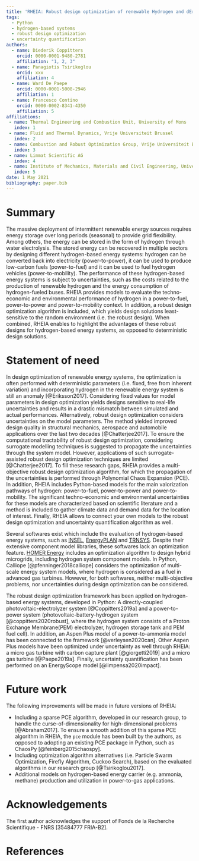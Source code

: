 ```yaml
---
title: 'RHEIA: Robust design optimization of renewable Hydrogen and dErIved energy cArrier systems'
tags:
  - Python
  - hydrogen-based systems
  - robust design optimization
  - uncertainty quantification
authors:
  - name: Diederik Coppitters
    orcid: 0000-0001-9480-2781
    affiliation: "1, 2, 3"
  - name: Panagiotis Tsirikoglou
    orcid: xxx
    affiliation: 4
  - name: Ward De Paepe
    orcid: 0000-0001-5008-2946
    affiliation: 1
  - name: Francesco Contino
    orcid: 0000-0002-8341-4350
    affiliation: 5
affiliations:
 - name: Thermal Engineering and Combustion Unit, University of Mons
   index: 1
 - name: Fluid and Thermal Dynamics, Vrije Universiteit Brussel
   index: 2
 - name: Combustion and Robust Optimization Group, Vrije Universiteit Brussel and Université Libre de Bruxelles
   index: 3
 - name: Limmat Scientific AG
   index: 4
 - name: Institute of Mechanics, Materials and Civil Engineering, Université catholique de Louvain
   index: 5
date: 1 May 2021
bibliography: paper.bib
---
```


# Summary

The massive deployment of intermittent renewable energy sources requires energy storage over long periods (seasonal) to provide grid flexibility. Among others, the energy can be stored in the form of hydrogen through water electrolysis. The stored energy can be recovered in multiple sectors by designing different hydrogen-based energy systems: hydrogen can be converted back into electricity (power-to-power), it can be used to produce low-carbon fuels (power-to-fuel) and it can be used to fuel hydrogen vehicles (power-to-mobility). The performance of these hydrogen-based energy systems is subject to uncertainties, such as the costs related to the production of renewable hydrogen and the energy consumption of hydrogen-fueled buses. RHEIA provides models to evaluate the techno-economic and environmental performance of hydrogen in a power-to-fuel, power-to-power and power-to-mobility context. In addition, a robust design optimization algorithm is included, which yields design solutions least-sensitive to the random environment (i.e. the robust design). When combined, RHEIA enables to highlight the advantages of these robust designs for hydrogen-based energy systems, as opposed to deterministic design solutions.

# Statement of need

In design optimization of renewable energy systems, the optimization is often performed with deterministic parameters (i.e. fixed, free from inherent variation) and incorporating hydrogen in the renewable energy system is still an anomaly [@Eriksson2017]. Considering fixed values for model parameters in design optimization yields designs sensitive to real-life uncertainties and results in a drastic mismatch between simulated and actual performances. Alternatively, robust design optimization considers uncertainties on the model parameters. The method yielded improved design quality in structural mechanics, aerospace and automobile applications over the last two decades [@Chatterjee2017]. To ensure the computational tractability of robust design optimization, considering surrogate modelling techniques is suggested to propagate the uncertainties through the system model. However, applications of such surrogate-assisted robust design optimization techniques are limited [@Chatterjee2017]. To fill these research gaps, RHEIA provides a multi-objective robust design optimization algorithm, for which the propagation of the uncertainties is performed through Polynomial Chaos Expansion (PCE). In addition, RHEIA includes Python-based models for the main valorization pathways of hydrogen: power-to-fuel, power-to-power and power-to-mobility. The significant techno-economic and environmental uncertainties for these models are characterized based on scientific literature and a method is included to gather climate data and demand data for the location of interest. Finally, RHEIA allows to connect your own models to the robust design optimization and uncertainty quantification algorithm as well.   

Several softwares exist which include the evaluation of hydrogen-based energy systems, such as [INSEL](https://insel.eu/en/home_en.html), [EnergyPLAN](https://www.energyplan.eu/) and [TRNSYS](http://www.trnsys.com/). Despite their extensive component model libraries, these softwares lack an optimization feature. [HOMER Energy](https://www.homerenergy.com/products/pro/index.html) includes an optimization algorithm to design hybrid microgrids, including hydrogen system component models. In Python, Calliope [@pfenninger2018calliope] considers the optimization of multi-scale energy system models, where hydrogen is considered as a fuel in advanced gas turbines. However, for both softwares, neither multi-objective problems, nor uncertainties during design optimization can be considered.

<!---
what about dakota? mention it, where are we different?
Separate modules for surrogate-assisted robust design optimization are present as well:
The DEAP package [@fortin2012deap] includes evolutionary optimization algorithms, while UQlab [@marelli2014uqlab] (Matlab) and ChaosPy [@feinberg2015chaospy] provide the PCE algorithm.  

A list of key references, including to other software addressing related needs. Note that the references should include full names of venues, e.g., journals and conferences, not abbreviations only understood in the context of a specific discipline.
--->

The robust design optimization framework has been applied on hydrogen-based 
energy systems, developed in Python: A directly-coupled 
photovoltaic-electrolyzer system [@Coppitters2019a] and a power-to-power system 
(photovoltaic-battery-hydrogen system [@coppitters2020robust], where the 
hydrogen system consists of a Proton Exchange Membrane(PEM) electrolyzer, hydrogen 
storage tank and PEM fuel cell). In addition, an Aspen Plus model of a 
power-to-ammonia model has been connected to the framework [@verleysen2020can].
Other Aspen Plus models have been optimized under uncertainty as well through 
RHEIA: a micro gas turbine with carbon capture plant [@giorgetti2019] and a 
micro gas turbine [@Paepe2019a]. Finally, uncertainty quantification has been
performed on an EnergyScope model [@limpensa2020impact].


# Future work

The following improvements will be made in future versions of RHEIA:

- Including a sparse PCE algorithm, developed in our research group, to handle the curse-of-dimensionality for high-dimensional problems [@Abraham2017]. To ensure a smooth addition of this sparse PCE algorithm in RHEIA, the ``pce`` module has been built by the authors, as opposed to adopting an existing PCE package in Python, such as ChaosPy [@feinberg2015chaospy].
- Including optimization algorithm alternatives (i.e. Particle Swarm Optimization, Firefly Algorithm, Cuckoo Search), based on the evaluated algorithms in our research group [@Tsirikoglou2017].
- Additional models on hydrogen-based energy carrier (e.g. ammonia, methane) production and utilization in power-to-gas applications. 

# Acknowledgements

The first author acknowledges the support of Fonds de la Recherche Scientifique - FNRS [35484777 FRIA-B2].

# References